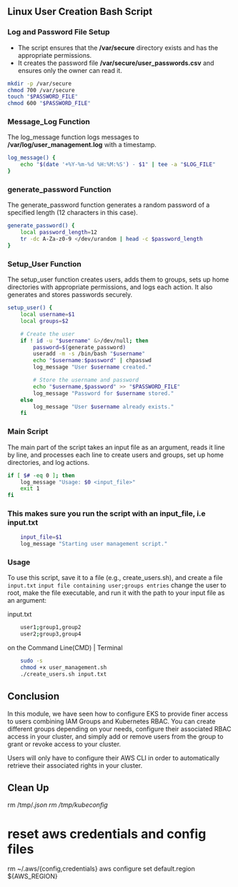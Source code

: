 ## Linux User Creation Bash Script

### Log and Password File Setup

* The script ensures that the **/var/secure** directory exists and has the appropriate permissions.
* It creates the password file **/var/secure/user_passwords.csv** and ensures only the owner can read it.
```bash
mkdir -p /var/secure
chmod 700 /var/secure
touch "$PASSWORD_FILE"
chmod 600 "$PASSWORD_FILE"
```

### Message_Log Function
The log_message function logs messages to **/var/log/user_management.log** with a timestamp.
```bash
log_message() {
    echo "$(date '+%Y-%m-%d %H:%M:%S') - $1" | tee -a "$LOG_FILE"
}
```

### generate_password Function
The generate_password function generates a random password of a specified length (12 characters in this case).
```bash
generate_password() {
    local password_length=12
    tr -dc A-Za-z0-9 </dev/urandom | head -c $password_length
}
```
### Setup_User Function
The setup_user function creates users, adds them to groups, sets up home directories with appropriate permissions, and logs each action. It also generates and stores passwords securely.
```bash
setup_user() {
    local username=$1
    local groups=$2

    # Create the user
    if ! id -u "$username" &>/dev/null; then
        password=$(generate_password)
        useradd -m -s /bin/bash "$username"
        echo "$username:$password" | chpasswd
        log_message "User $username created."

        # Store the username and password
        echo "$username,$password" >> "$PASSWORD_FILE"
        log_message "Password for $username stored."
    else
        log_message "User $username already exists."
    fi
```

### Main Script
The main part of the script takes an input file as an argument, reads it line by line, and processes each line to create users and groups, set up home directories, and log actions.
```bash
if [ $# -eq 0 ]; then
    log_message "Usage: $0 <input_file>"
    exit 1
fi
```
### This makes sure you run the script with an input_file, i.e input.txt
```bash
    input_file=$1
    log_message "Starting user management script."
```

### Usage
To use this script, save it to a file (e.g., create_users.sh), and create a file `input.txt` `input file containing user;groups entries` change the user to root, make the file executable, and run it with the path to your input file as an argument:

input.txt
```bash
    user1;group1,group2
    user2;group3,group4
```

on the Command Line(CMD) | Terminal
```bash
    sudo -s
    chmod +x user_management.sh
    ./create_users.sh input.txt
```

## Conclusion

In this module, we have seen how to configure EKS to provide finer access to users combining IAM Groups and Kubernetes RBAC.
You can create different groups depending on your needs, configure their associated RBAC access in your cluster, and simply add or remove users from the group to grant or revoke access to your cluster.

Users will only have to configure their AWS CLI in order to automatically retrieve their associated rights in your cluster.


## Clean Up

rm /tmp/*.json
rm /tmp/kubeconfig*

# reset aws credentials and config files
rm  ~/.aws/{config,credentials}
aws configure set default.region ${AWS_REGION}